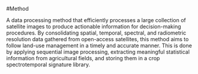 #Method 

A data processing method that efficiently processes a large collection of satellite images to produce actionable information for decision-making procedures. By consolidating spatial, temporal, spectral, and radiometric resolution data gathered from open-access satellites, this method aims to follow land-use management in a timely and accurate manner. This is done by applying sequential image processing, extracting meaningful statistical information from agricultural fields, and storing them in a crop spectrotemporal signature library.